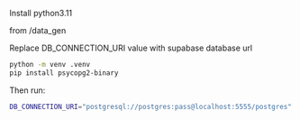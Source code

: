 Install python3.11

from /data_gen

Replace DB_CONNECTION_URI value with supabase database url

```sh
python -m venv .venv
pip install psycopg2-binary
```

Then run:
```sh
DB_CONNECTION_URI="postgresql://postgres:pass@localhost:5555/postgres" python 